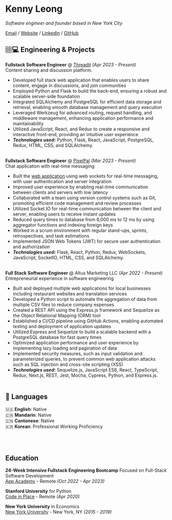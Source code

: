 # Kenny Leong

_Software engineer and founder based in New York City_ <br>

[Email](mailto:kennyleong2@gmail.com) / [Website](https://kenny-leong.github.io/) / [LinkedIn](https://www.linkedin.com/in/kenny-leong97/) / [GitHub](https://github.com/kenny-leong/)

## 🏼‍💻 Engineering & Projects

**Fullstack Software Engineer** @ [Threadit](https://threadit.onrender.com/) _(Apr 2023 - Present)_ <br>
Content sharing and discussion platform.
  - Developed full stack web application that enables users to share content, engage in discussions, and join communities
  - Employed Python and Flask to build the back-end, ensuring a robust and scalable server-side foundation
  - Integrated SQLAlchemy and PostgreSQL for efficient data storage and retrieval, enabling smooth database
management and query execution
  - Leveraged Werkzeug for advanced routing, request handling, and middleware management, enhancing application
performance and maintainability
  - Utilized JavaScript, React, and Redux to create a responsive and interactive front-end, providing an intuitive user
experience
  - **_Technologies used:_** Python, Flask, React, JavaScript, PostgreSQL, Redux, HTML, CSS, and SQLAlchemy.
<br><br>


**Fullstack Software Engineer** @ [PixelPal](http://pixelpal.onrender.com/) _(Mar 2023 - Present)_ <br>
Chat application with real-time messaging
  - Built the [web application](https://pixelpal.onrender.com/) using web sockets for real-time messaging, with user authentication and server integration
  - Improved user experience by enabling real-time communication between clients and servers with low latency
  - Collaborated with a team using version control systems such as Git, promoting efficient code management and review
processes
  - Utilized Socket.IO for real-time communication between the client and server, enabling users to receive instant updates
  - Reduced query times to database from 6,000 ms to 12 ms by using aggregator functions and indexing foreign keys
  - Worked in a scrum environment with regular stand-ups, sprints, retrospectives, and task estimations
  - Implemented JSON Web Tokens (JWT) for secure user authentication and authorization
  - **_Technologies used:_** Flask, React, Python, Redux, WebSockets, JavaScript, SocketIO, HTML, CSS, and SQLAlchemy.
    <br><br>

**Full Stack Software Engineer** @ Altus Marketing LLC _(Apr 2022 - Present)_ <br>
Entrepreneurial experience in software engineering
  - Built and deployed multiple web applications for local businesses including restaurant websites and translation services
  - Developed a Python script to automate the aggregation of data from multiple CSV files to reduce company expenses
  - Created a REST API using the Express.js framework and Sequelize as the Object Relational Mapping (ORM) tool
  - Established a CI/CD pipeline using GitHub Actions, enabling automated testing and deployment of application updates
  - Utilized Express and Sequelize to build a scalable backend with a PostgreSQL database for fast query times
  - Optimized application performance and user experience by implementing lazy loading and pagination of data
  - Implemented security measures, such as input validation and parameterized queries, to prevent common web
application attacks such as SQL injection and cross-site scripting (XSS)
  - **_Technologies used:_** Sequelize.js, JavaScript ES6, React, TypeScript, Redux, Next.js, REST, Jest, Mocha, Cypress, Python, and Express.js.
  <br><br>


## 💬 Languages

🇺🇸 **English**: Native <br>
🇨🇳 **Mandarin**: Native <br>
🇨🇳 **Cantonese**: Native <br>
🇰🇷 **Korean**: Professional Working Proficiency <br>

<br><br>

## Education

**24-Week Intensive Fullstack Engineering Bootcamp** Focused on Full-Stack Software Development<br>
[App Academy](https://www.appacademy.io/) - Remote _(Oct 2022 - Apr 2023)_ <br>

**Stanford University** for Python<br>
[Code in Place](https://www.codeinplace.stanford.edu/) - Remote _(Apr 2020)_

**New York University** in Economics<br>
[New York University](https://www.nyu.edu/) - New York, NY _(2015 - 2019)_

